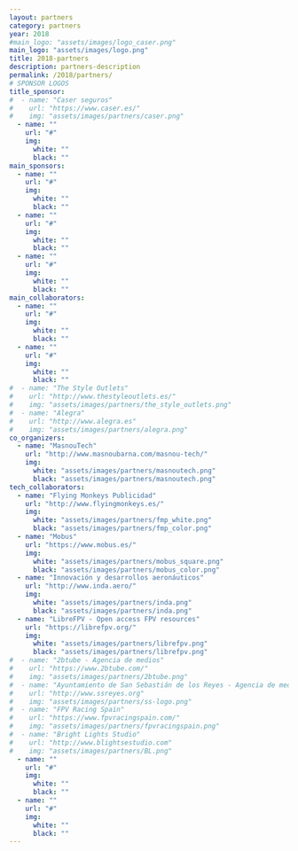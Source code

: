 ```yaml
---
layout: partners
category: partners
year: 2018
#main_logo: "assets/images/logo_caser.png"
main_logo: "assets/images/logo.png"
title: 2018-partners
description: partners-description
permalink: /2018/partners/
# SPONSOR LOGOS
title_sponsor:
#  - name: "Caser seguros"
#    url: "https://www.caser.es/"
#    img: "assets/images/partners/caser.png"
  - name: ""
    url: "#"
    img:
      white: ""
      black: ""
main_sponsors:
  - name: ""
    url: "#"
    img:
      white: ""
      black: ""
  - name: ""
    url: "#"
    img:
      white: ""
      black: ""
  - name: ""
    url: "#"
    img:
      white: ""
      black: ""
main_collaborators:
  - name: ""
    url: "#"
    img:
      white: ""
      black: ""
  - name: ""
    url: "#"
    img:
      white: ""
      black: ""
#  - name: "The Style Outlets"
#    url: "http://www.thestyleoutlets.es/"
#    img: "assets/images/partners/the_style_outlets.png"
#  - name: "Alegra"
#    url: "http://www.alegra.es"
#    img: "assets/images/partners/alegra.png"
co_organizers:
  - name: "MasnouTech"
    url: "http://www.masnoubarna.com/masnou-tech/"
    img:
      white: "assets/images/partners/masnoutech.png"
      black: "assets/images/partners/masnoutech.png"
tech_collaborators:
  - name: "Flying Monkeys Publicidad"
    url: "http://www.flyingmonkeys.es/"
    img:
      white: "assets/images/partners/fmp_white.png"
      black: "assets/images/partners/fmp_color.png"
  - name: "Mobus"
    url: "https://www.mobus.es/"
    img:
      white: "assets/images/partners/mobus_square.png"
      black: "assets/images/partners/mobus_color.png"
  - name: "Innovación y desarrollos aeronáuticos"
    url: "http://www.inda.aero/"
    img:
      white: "assets/images/partners/inda.png"
      black: "assets/images/partners/inda.png"
  - name: "LibreFPV - Open access FPV resources"
    url: "https://librefpv.org/"
    img:
      white: "assets/images/partners/librefpv.png"
      black: "assets/images/partners/librefpv.png"
#  - name: "2btube - Agencia de medios"
#    url: "https://www.2btube.com/"
#    img: "assets/images/partners/2btube.png"
#  - name: "Ayuntamiento de San Sebastián de los Reyes - Agencia de medios"
#    url: "http://www.ssreyes.org"
#    img: "assets/images/partners/ss-logo.png"
#  - name: "FPV Racing Spain"
#    url: "https://www.fpvracingspain.com/"
#    img: "assets/images/partners/fpvracingspain.png"
#  - name: "Bright Lights Studio"
#    url: "http://www.blightsestudio.com"
#    img: "assets/images/partners/BL.png"
  - name: ""
    url: "#"
    img:
      white: ""
      black: ""
  - name: ""
    url: "#"
    img:
      white: ""
      black: ""
---
```

